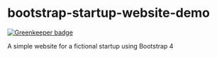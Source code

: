 # bootstrap-startup-website-demo

[![Greenkeeper badge](https://badges.greenkeeper.io/bueroalerta/bootstrap4-startup-website-demo.svg)](https://greenkeeper.io/)

A simple website for a fictional startup using Bootstrap 4
